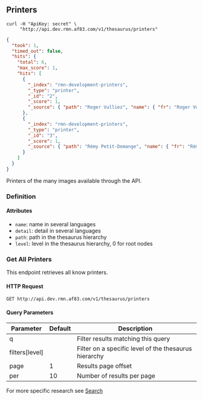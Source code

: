 ## Printers

```shell
curl -H "ApiKey: secret" \
     "http://api.dev.rmn.af83.com/v1/thesaurus/printers"
```

```json
{
  "took": 1,
  "timed_out": false,
  "hits": {
    "total": 6,
    "max_score": 1,
    "hits": [
      {
        "_index": "rmn-development-printers",
        "_type": "printer",
        "_id": "2",
        "_score": 1,
        "_source": { "path": "Roger Vulliez", "name": { "fr": "Roger Vulliez" }, "detail": { } }
      },
      {
        "_index": "rmn-development-printers",
        "_type": "printer",
        "_id": "3",
        "_score": 1,
        "_source": { "path": "Rémy Petit-Demange", "name": { "fr": "Rémy Petit-Demange" }, "detail": { } }
      }
    ]
  }
}
```

Printers of the many images available through the API.

### Definition

#### Attributes

* `name`: name in several languages
* `detail`: detail in several languages
* `path`: path in the thesaurus hierarchy
* `level`: level in the thesaurus hierarchy, 0 for root nodes

### Get All Printers

This endpoint retrieves all know printers.

#### HTTP Request

`GET http://api.dev.rmn.af83.com/v1/thesaurus/printers`

#### Query Parameters

Parameter              | Default  | Description
---------              | -------  | -----------
q                      |          | Filter results matching this query
filters[level]         |          | Filter on a specific level of the thesaurus hierarchy
page                   | 1        | Results page offset
per                    | 10       | Number of results per page

For more specific research see [Search](/?shell#search)
